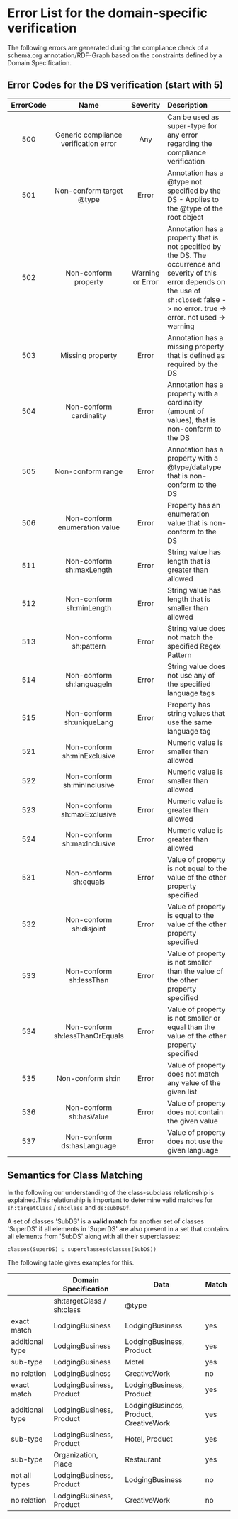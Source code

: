 # Error List for the domain-specific verification

The following errors are generated during the compliance check of a schema.org annotation/RDF-Graph based on the constraints defined by a Domain Specification.

## Error Codes for the DS verification (start with 5)

| ErrorCode | Name | Severity | Description |
| :---: | :---: | :---: | :--- |
| 500 | Generic compliance verification error | Any |Can be used as super-type for any error regarding the compliance verification |
| 501 | Non-conform target @type | Error | Annotation has a @type not specified by the DS - Applies to the @type of the root object |
| 502 | Non-conform property | Warning or Error | Annotation has a property that is not specified by the DS. The occurrence and severity of this error depends on the use of `sh:closed`: false -> no error. true -> error. not used -> warning |
| 503 | Missing property | Error | Annotation has a missing property that is defined as required by the DS |
| 504 | Non-conform cardinality | Error | Annotation has a property with a cardinality (amount of values), that is non-conform to the DS |
| 505 | Non-conform range | Error | Annotation has a property with a  @type/datatype that is non-conform to the DS |
| 506 | Non-conform enumeration value | Error | Property has an enumeration value that is non-conform to the DS |
| 511 | Non-conform sh:maxLength | Error | String value has length that is greater than allowed |
| 512 | Non-conform sh:minLength | Error | String value has length that is smaller than allowed |
| 513 | Non-conform sh:pattern | Error | String value does not match the specified Regex Pattern |
| 514 | Non-conform sh:languageIn | Error | String value does not use any of the specified language tags |
| 515 | Non-conform sh:uniqueLang | Error | Property has string values that use the same language tag |
| 521 | Non-conform sh:minExclusive | Error | Numeric value is smaller than allowed |
| 522 | Non-conform sh:minInclusive | Error | Numeric value is smaller than allowed |
| 523 | Non-conform sh:maxExclusive | Error | Numeric value is greater than allowed |
| 524 | Non-conform sh:maxInclusive | Error | Numeric value is greater than allowed |
| 531 | Non-conform sh:equals | Error | Value of property is not equal to the value of the other property specified |
| 532 | Non-conform sh:disjoint | Error | Value of property is equal to the value of the other property specified |
| 533 | Non-conform sh:lessThan | Error | Value of property is not smaller than the value of the other property specified |
| 534 | Non-conform sh:lessThanOrEquals | Error | Value of property is not smaller or equal than the value of the other property specified |
| 535 | Non-conform sh:in | Error | Value of property does not match any value of the given list |
| 536 | Non-conform sh:hasValue | Error | Value of property does not contain the given value |
| 537 | Non-conform ds:hasLanguage | Error | Value of property does not use the given language |

## Semantics for Class Matching

In the following our understanding of the class-subclass relationship is explained.This relationship is important to determine valid matches for `sh:targetClass` / `sh:class` and `ds:subDSOf`. 

A set of classes 'SubDS' is a **valid match** for another set of classes 'SuperDS' if all elements in 'SuperDS' are also present in a set that contains all elements from 'SubDS' along with all their superclasses:

`classes(SuperDS) ⊆ superclasses(classes(SubDS))`

The following table gives examples for this.

|                 | Domain Specification      | Data                             | Match |
|-----------------|---------------------------|----------------------------------------|-------|
|                 | sh:targetClass / sh:class | @type                                  |       |
| exact match     | LodgingBusiness           | LodgingBusiness                        | yes   |
| additional type | LodgingBusiness           | LodgingBusiness, Product               | yes   |
| sub-type        | LodgingBusiness           | Motel                                  | yes   |
| no relation     | LodgingBusiness           | CreativeWork                           | no    |
| exact match     | LodgingBusiness, Product  | LodgingBusiness, Product               | yes   |
| additional type | LodgingBusiness, Product  | LodgingBusiness, Product, CreativeWork | yes   |
| sub-type        | LodgingBusiness, Product  | Hotel, Product                         | yes   |
| sub-type | Organization, Place  | Restaurant                         | yes   |
| not all types   | LodgingBusiness, Product  | LodgingBusiness                        | no    |
| no relation     | LodgingBusiness, Product  | CreativeWork                           | no    |
